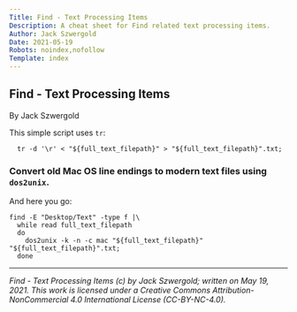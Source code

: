 ```yaml
---
Title: Find - Text Processing Items
Description: A cheat sheet for Find related text processing items.
Author: Jack Szwergold
Date: 2021-05-19
Robots: noindex,nofollow
Template: index
---
```


## Find - Text Processing Items

By Jack Szwergold

This simple script uses `tr`:

      tr -d '\r' < "${full_text_filepath}" > "${full_text_filepath}".txt;

### Convert old Mac OS line endings to modern text files using `dos2unix`.

And here you go:

    find -E "Desktop/Text" -type f |\
      while read full_text_filepath
      do
        dos2unix -k -n -c mac "${full_text_filepath}" "${full_text_filepath}".txt;
      done

***

*Find - Text Processing Items (c) by Jack Szwergold; written on May 19, 2021. This work is licensed under a Creative Commons Attribution-NonCommercial 4.0 International License (CC-BY-NC-4.0).*
